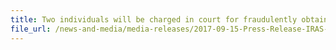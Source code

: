 ```yaml
---
title: Two individuals will be charged in court for fraudulently obtaining GST tourist refund
file_url: /news-and-media/media-releases/2017-09-15-Press-Release-IRAS-Customs-SPF.pdf
---
```

